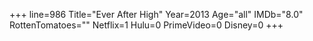 +++
line=986
Title="Ever After High"
Year=2013
Age="all"
IMDb="8.0"
RottenTomatoes=""
Netflix=1
Hulu=0
PrimeVideo=0
Disney=0
+++

